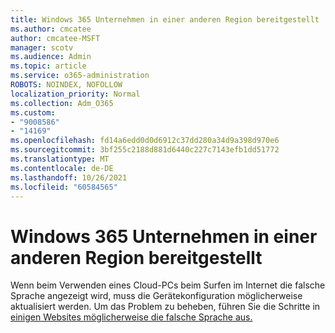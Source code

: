 ```yaml
---
title: Windows 365 Unternehmen in einer anderen Region bereitgestellt
ms.author: cmcatee
author: cmcatee-MSFT
manager: scotv
ms.audience: Admin
ms.topic: article
ms.service: o365-administration
ROBOTS: NOINDEX, NOFOLLOW
localization_priority: Normal
ms.collection: Adm_O365
ms.custom:
- "9008586"
- "14169"
ms.openlocfilehash: fd14a6edd0d0d6912c37dd280a34d9a398d970e6
ms.sourcegitcommit: 3bf255c2188d881d6440c227c7143efb1dd51772
ms.translationtype: MT
ms.contentlocale: de-DE
ms.lasthandoff: 10/26/2021
ms.locfileid: "60584565"
---
```

# <a name="windows-365-business-provisioned-in-a-different-region"></a>Windows 365 Unternehmen in einer anderen Region bereitgestellt

Wenn beim Verwenden eines Cloud-PCs beim Surfen im Internet die falsche Sprache angezeigt wird, muss die Gerätekonfiguration möglicherweise aktualisiert werden. Um das Problem zu beheben, führen Sie die Schritte in [einigen Websites möglicherweise die falsche Sprache aus.](https://docs.microsoft.com/windows-365/business/known-issues#some-websites-might-display-the-wrong-language)